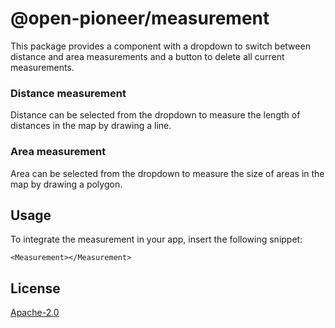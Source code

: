 # @open-pioneer/measurement

This package provides a component with a dropdown to switch between distance and area measurements and a button to delete all current measurements.

### Distance measurement

Distance can be selected from the dropdown to measure the length of distances in the map by drawing a line.

### Area measurement

Area can be selected from the dropdown to measure the size of areas in the map by drawing a polygon.

## Usage

To integrate the measurement in your app, insert the following snippet:

```tsx
<Measurement></Measurement>
```

## License

[Apache-2.0](https://www.apache.org/licenses/LICENSE-2.0)
